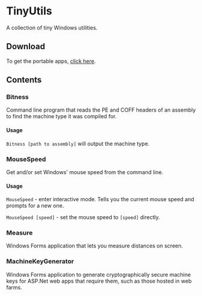 # TinyUtils
A collection of tiny Windows utilities.

## Download
To get the portable apps, [click here](https://github.com/therezin/TinyUtils/releases/latest).

## Contents
### Bitness
Command line program that reads the PE and COFF headers of an assembly to find the machine type it was compiled for.

#### Usage
`Bitness [path to assembly]` will output the machine type.

### MouseSpeed
Get and/or set Windows' mouse speed from the command line.

#### Usage
`MouseSpeed` - enter interactive mode. Tells you the current mouse speed and prompts for a new one.

`MouseSpeed [speed]` - set the mouse speed to `[speed]` directly.

### Measure
Windows Forms application that lets you measure distances on screen.

### MachineKeyGenerator
Windows Forms application to generate cryptographically secure machine keys for ASP.Net web apps that require them, such as those hosted in web farms.